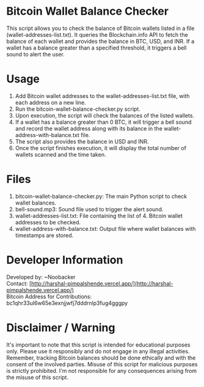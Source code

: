 
# Bitcoin Wallet Balance Checker

This script allows you to check the balance of Bitcoin wallets listed in a file (wallet-addresses-list.txt). It queries the Blockchain.info API to fetch the balance of each wallet and provides the balance in BTC, USD, and INR. If a wallet has a balance greater than a specified threshold, it triggers a bell sound to alert the user.

# Usage

1. Add Bitcoin wallet addresses to the wallet-addresses-list.txt file, with each address on a new line.
2. Run the bitcoin-wallet-balance-checker.py script.
3. Upon execution, the script will check the balances of the listed wallets.
4. If a wallet has a balance greater than 0 BTC, it will trigger a bell sound and record the wallet address along with its balance in the wallet-address-with-balance.txt file.
5. The script also provides the balance in USD and INR.
6. Once the script finishes execution, it will display the total number of wallets scanned and the time taken.

# Files

1. bitcoin-wallet-balance-checker.py: The main Python script to check wallet balances.
2. bell-sound.mp3: Sound file used to trigger the alert sound.
3. wallet-addresses-list.txt: File containing the list of 4. Bitcoin wallet addresses to be checked.
4. wallet-address-with-balance.txt: Output file where wallet balances with timestamps are stored.

# Developer Information

Developed by: ~Noobacker  
Contact: [http://harshal-pimpalshende.vercel.app/](http://harshal-pimpalshende.vercel.app/)  
Bitcoin Address for Contributions: bc1qhr33ul6w65e3exnjjwfj7dddrnlp3fug4gggpy

# Disclaimer / Warning

It's important to note that this script is intended for educational purposes only. Please use it responsibly and do not engage in any illegal activities. Remember, tracking Bitcoin balances should be done ethically and with the consent of the involved parties. Misuse of this script for malicious purposes is strictly prohibited. I'm not responsible for any consequences arising from the misuse of this script.
